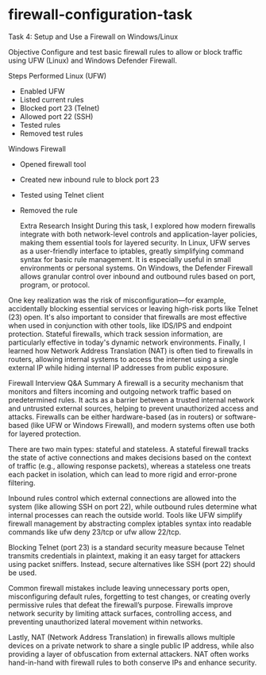 # firewall-configuration-task
Task 4: Setup and Use a Firewall on Windows/Linux

Objective
Configure and test basic firewall rules to allow or block traffic using UFW (Linux) and Windows Defender Firewall.

Steps Performed
Linux (UFW)
- Enabled UFW
- Listed current rules
- Blocked port 23 (Telnet)
- Allowed port 22 (SSH)
- Tested rules
- Removed test rules

Windows Firewall
- Opened firewall tool
- Created new inbound rule to block port 23
- Tested using Telnet client
- Removed the rule

  Extra Research Insight
During this task, I explored how modern firewalls integrate with both network-level controls and application-layer policies, making them essential tools for layered security. In Linux, UFW serves as a user-friendly interface to iptables, greatly simplifying command syntax for basic rule management. It is especially useful in small environments or personal systems. On Windows, the Defender Firewall allows granular control over inbound and outbound rules based on port, program, or protocol.

One key realization was the risk of misconfiguration—for example, accidentally blocking essential services or leaving high-risk ports like Telnet (23) open. It's also important to consider that firewalls are most effective when used in conjunction with other tools, like IDS/IPS and endpoint protection. Stateful firewalls, which track session information, are particularly effective in today's dynamic network environments. Finally, I learned how Network Address Translation (NAT) is often tied to firewalls in routers, allowing internal systems to access the internet using a single external IP while hiding internal IP addresses from public exposure.

Firewall Interview Q&A Summary
A firewall is a security mechanism that monitors and filters incoming and outgoing network traffic based on predetermined rules. It acts as a barrier between a trusted internal network and untrusted external sources, helping to prevent unauthorized access and attacks. Firewalls can be either hardware-based (as in routers) or software-based (like UFW or Windows Firewall), and modern systems often use both for layered protection.

There are two main types: stateful and stateless. A stateful firewall tracks the state of active connections and makes decisions based on the context of traffic (e.g., allowing response packets), whereas a stateless one treats each packet in isolation, which can lead to more rigid and error-prone filtering.

Inbound rules control which external connections are allowed into the system (like allowing SSH on port 22), while outbound rules determine what internal processes can reach the outside world. Tools like UFW simplify firewall management by abstracting complex iptables syntax into readable commands like ufw deny 23/tcp or ufw allow 22/tcp.

Blocking Telnet (port 23) is a standard security measure because Telnet transmits credentials in plaintext, making it an easy target for attackers using packet sniffers. Instead, secure alternatives like SSH (port 22) should be used.

Common firewall mistakes include leaving unnecessary ports open, misconfiguring default rules, forgetting to test changes, or creating overly permissive rules that defeat the firewall’s purpose. Firewalls improve network security by limiting attack surfaces, controlling access, and preventing unauthorized lateral movement within networks.

Lastly, NAT (Network Address Translation) in firewalls allows multiple devices on a private network to share a single public IP address, while also providing a layer of obfuscation from external attackers. NAT often works hand-in-hand with firewall rules to both conserve IPs and enhance security.
